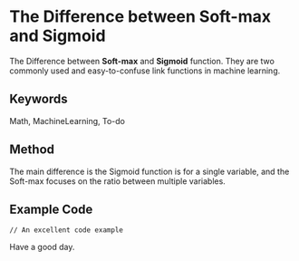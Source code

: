# The Difference between Soft-max and Sigmoid

The Difference between **Soft-max** and **Sigmoid** function.
They are two commonly used and easy-to-confuse link functions in machine learning.

## Keywords

Math, MachineLearning, To-do

## Method

The main difference is the Sigmoid function is for a single variable,
and the Soft-max focuses on the ratio between multiple variables.

## Example Code

```[language]
// An excellent code example
```

Have a good day.